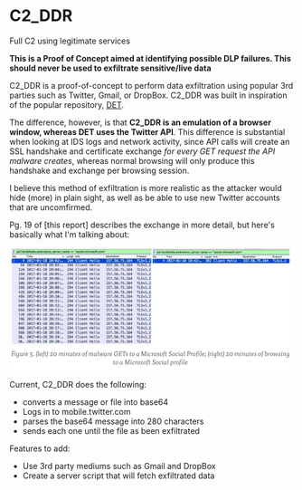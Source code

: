 # C2_DDR

Full C2 using legitimate services

**This is a Proof of Concept aimed at identifying possible DLP failures. This should never be used to exfiltrate sensitive/live data**

C2_DDR is a proof-of-concept to perform data exfiltration using popular
3rd parties such as Twitter, Gmail, or DropBox. C2_DDR was built in
inspiration of the popular repository, [DET](https://github.com/sensepost/DET).

The difference, however, is that **C2_DDR is an emulation of a browser
window, whereas DET uses the Twitter API**. This difference is substantial when
 looking at IDS logs and network activity, since API calls will create an SSL
 handshake and certificate exchange *for every GET request the API malware
 creates*, whereas normal browsing will only produce this handshake and exchange
 per browsing session. 
 
 I believe this method of exfiltration is more realistic as the attacker 
 would hide (more) in plain sight, as well as be able to use new Twitter 
 accounts that are uncomfirmed.
 
 Pg. 19 of [this report] describes the exchange in more
 detail, but here's basically what I'm talking about:

![image](/GET_vs_Browsing.png)

Current, C2_DDR does the following:
* converts a message or file into base64
* Logs in to mobile.twitter.com
* parses the base64 message into 280 characters 
* sends each one until the file as been exfiltrated

Features to add:
* Use 3rd party mediums such as Gmail and DropBox
* Create a server script that will fetch exfiltrated data
